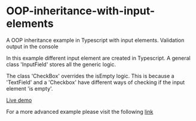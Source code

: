 # OOP-inheritance-with-input-elements
A OOP inheritance example in Typescript with input elements. Validation output in the console

In this example different input element are created in Typescript. 
A general class 'InputField' stores all the generic logic. 

The class 'CheckBox' overrides the isEmpty logic. This is because a 'TextField' and a 'Checkbox' have different ways of
checking if the input element 'is empty'.

[Live demo](https://hr-cmgt.github.io/OOP-inheritance-with-input-elements/)

For a more advanced example please visit the following [link](https://hr-cmgt.github.io/OOP-inheritance-clientside-validation/)
